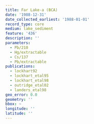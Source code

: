 ```yaml
---
title: Far Lake-a (BCA)
date: '1988-12-31'
date_collected_earliest: '1988-01-01'
record_type: core
medium: lake_sediment
feature: '436'
description: ''
parameters:
  - Pb/210
  - Hg/extractable
  - Cs/137
  - Pb/extractable
publications:
  - lockhart92
  - lockhart_etal95
  - lockhart_etal98
  - outridge_etal02
  - landers_etal98
geo_error: 0.0
geometry: ''
bbox: ~
longitude: ''
latitude: ''
---
```

